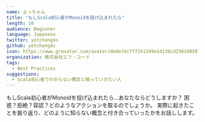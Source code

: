 ```yaml
---
name: よっちゃん
title: "もしScala初心者がMonoidを投げ込まれたら"
length: 10
audience: Beginner
language: Japanese
twitter: yotchang4s
github: yotchang4s
icon: https://www.gravatar.com/avatar/dede7dcf77241349e1d130cd2363d858?s=200
organization: 株式会社エフ・コード
tags:
  - Best Practices
suggestions:
  - Scala初心者でわからない概念と戦っていきたい人
---
```

もしScala初心者がMonoidを投げ込まれたら…あなたならどうしますか？
困惑？拒絶？容認？どのようなアクションを取るのでしょうか。
実際に起きたことを振り返り、どのように知らない概念と付き合っていったかをお話しします。
